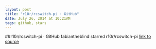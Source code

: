 ```yaml
---
layout: post
title: "r10r/rcswitch-pi · GitHub"
date: July 26, 2014 at 10:21AM
tags: github, stars
---
```

##r10r/rcswitch-pi · GitHub
fabiantheblind starred r10r/rcswitch-pi
[link to source](http://ift.tt/1atNO2O) 
